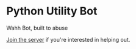# Python Utility Bot

Wahh Bot, built to abuse

[Join the server](https://discord.gg/7HbmCX9vEu) if you're interested in helping out.
